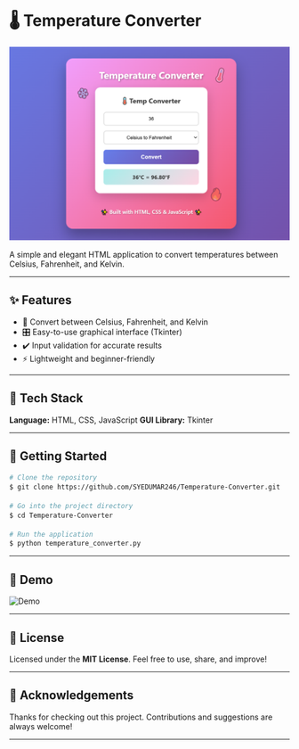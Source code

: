 # 🌡️ Temperature Converter

![App Screenshot](https://github.com/SYEDUMAR246/Temperature-Converter/blob/main/temp-converter.PNG)

A simple and elegant HTML application to convert temperatures between Celsius, Fahrenheit, and Kelvin.

---

## ✨ Features

* 🔄 Convert between Celsius, Fahrenheit, and Kelvin
* 🎛️ Easy-to-use graphical interface (Tkinter)
* ✔️ Input validation for accurate results
* ⚡ Lightweight and beginner-friendly

---

## 🧰 Tech Stack

**Language:** HTML, CSS, JavaScript
**GUI Library:** Tkinter

---

## 🚀 Getting Started

```bash
# Clone the repository
$ git clone https://github.com/SYEDUMAR246/Temperature-Converter.git

# Go into the project directory
$ cd Temperature-Converter

# Run the application
$ python temperature_converter.py
```

---

## 📸 Demo

![Demo](https://claude.ai/public/artifacts/e40d486d-7c22-41a4-9a06-38afa57f8274?fullscreen=true)

---

## 📜 License

Licensed under the **MIT License**. Feel free to use, share, and improve!

---

## 🙏 Acknowledgements

Thanks for checking out this project. Contributions and suggestions are always welcome!

---
